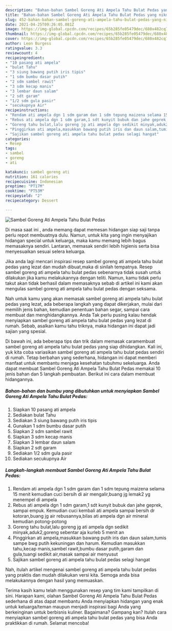 ```yaml
---
description: "Bahan-bahan Sambel Goreng Ati Ampela Tahu Bulat Pedas yang nikmat dan Mudah Dibuat"
title: "Bahan-bahan Sambel Goreng Ati Ampela Tahu Bulat Pedas yang nikmat dan Mudah Dibuat"
slug: 452-bahan-bahan-sambel-goreng-ati-ampela-tahu-bulat-pedas-yang-nikmat-dan-mudah-dibuat
date: 2021-04-25T09:26:05.081Z
image: https://img-global.cpcdn.com/recipes/65b285fe05479dec/680x482cq70/sambel-goreng-ati-ampela-tahu-bulat-pedas-foto-resep-utama.jpg
thumbnail: https://img-global.cpcdn.com/recipes/65b285fe05479dec/680x482cq70/sambel-goreng-ati-ampela-tahu-bulat-pedas-foto-resep-utama.jpg
cover: https://img-global.cpcdn.com/recipes/65b285fe05479dec/680x482cq70/sambel-goreng-ati-ampela-tahu-bulat-pedas-foto-resep-utama.jpg
author: Leon Burgess
ratingvalue: 3.3
reviewcount: 4
recipeingredient:
- "10 pasang ati ampela"
- "bulat Tahu"
- "3 siung bawang putih iris tipis"
- "1 sdm bumbu dasar putih"
- "2 sdm sambel rawit"
- "3 sdm kecap manis"
- "3 lembar daun salam"
- "2 sdt garam"
- "1/2 sdm gula pasir"
- "secukupnya Air"
recipeinstructions:
- "Rendam ati ampela dgn 1 sdm garam dan 1 sdm tepung maizena selama 15 menit kemudian cuci bersih di air mengalir,buang jg lemak2 yg menempel di ampela"
- "Rebus ati ampela dgn 1 sdm garam,1 sdt kunyit bubuk dan jahe geprek, sampai empuk. Kemudian cuci kembali ati ampela sampai bersih dr kotoran,buang jg air rebusannya,bilas ati ampela dgn air mineral kemudian potong-potong"
- "Goreng tahu bulat,lalu goreng jg ati ampela dgn sedikit minyak,aduk2,goreng sebentar aja kurleb 5 menit an"
- "Pinggirkan ati ampela,masukkan bawang putih iris dan daun salam,tumis sampe bwg putih kekuningan dan harum. Kemudian masukkan tahu,kecap manis,sambel rawit,bumbu dasar putih,garam dan gula,tuangi sedikit air,masak sampai air menyusut"
- "Sajikan sambel goreng ati ampela tahu bulat pedas selagi hangat"
categories:
- Resep
tags:
- sambel
- goreng
- ati

katakunci: sambel goreng ati 
nutrition: 161 calories
recipecuisine: Indonesian
preptime: "PT17M"
cooktime: "PT53M"
recipeyield: "2"
recipecategory: Dessert

---
```



![Sambel Goreng Ati Ampela Tahu Bulat Pedas](https://img-global.cpcdn.com/recipes/65b285fe05479dec/680x482cq70/sambel-goreng-ati-ampela-tahu-bulat-pedas-foto-resep-utama.jpg)

Di masa  saat ini , anda memang dapat memesan hidangan siap saji tanpa perlu repot membuatnya dulu. Namun, untuk kita yang ingin menyajikan hidangan special untuk keluarga, maka kamu memang lebih bagus memasaknya sendiri. Lantaran, memasak sendiri lebih higienis serta bisa menyesuaikan sesuai selera keluarga.

Jika anda lagi mencari inspirasi resep sambel goreng ati ampela tahu bulat pedas yang lezat dan mudah dibuat,maka di sinilah tempatnya. Resep sambel goreng ati ampela tahu bulat pedas  sebenarnya tidak susah untuk dilakukan jika kamu melakukannya dengan teliti. Namun, kamu tidak perlu takut akan tidak berhasil dalam memasaknya 
sebab di artikel ini kami akan mengulas sambel goreng ati ampela tahu bulat pedas dengan seksama.  



Nah untuk kamu yang akan memasak sambel goreng ati ampela tahu bulat pedas yang lezat, ada beberapa langkah yang dapat dikerjakan, mulai dari memilih jenis bahan, kemudian penentuan bahan segar, sampai cara membuat dan menghidangkannya. Anda Tak perlu pusing kalau hendak menyiapkan sambel goreng ati ampela tahu bulat pedas yang lezat di rumah. Sebab, asalkan kamu  tahu triknya, maka hidangan ini dapat jadi sajian yang spesial.

Di bawah ini, ada beberapa tips dan trik dalam memasak caramembuat sambel goreng ati ampela tahu bulat pedas yang siap dihidangkan. Kali ini, yuk kita coba variasikan sambel goreng ati ampela tahu bulat pedas sendiri di rumah. Tetap berbahan yang sederhana, hidangan ini dapat memberi manfaat untuk membantu menjaga kesehatan tubuhmu sekeluarga. Anda dapat membuat Sambel Goreng Ati Ampela Tahu Bulat Pedas memakai 10 jenis bahan dan 5 langkah pembuatan. Berikut ini cara dalam membuat hidangannya.

<!--inarticleads1-->

##### Bahan-bahan dan bumbu yang dibutuhkan untuk menyiapkan Sambel Goreng Ati Ampela Tahu Bulat Pedas:

1. Siapkan 10 pasang ati ampela
1. Sediakan bulat Tahu
1. Sediakan 3 siung bawang putih iris tipis
1. Gunakan 1 sdm bumbu dasar putih
1. Siapkan 2 sdm sambel rawit
1. Siapkan 3 sdm kecap manis
1. Siapkan 3 lembar daun salam
1. Siapkan 2 sdt garam
1. Sediakan 1/2 sdm gula pasir
1. Sediakan secukupnya Air




<!--inarticleads2-->

##### Langkah-langkah membuat Sambel Goreng Ati Ampela Tahu Bulat Pedas:

1. Rendam ati ampela dgn 1 sdm garam dan 1 sdm tepung maizena selama 15 menit kemudian cuci bersih di air mengalir,buang jg lemak2 yg menempel di ampela
1. Rebus ati ampela dgn 1 sdm garam,1 sdt kunyit bubuk dan jahe geprek, sampai empuk. Kemudian cuci kembali ati ampela sampai bersih dr kotoran,buang jg air rebusannya,bilas ati ampela dgn air mineral kemudian potong-potong
1. Goreng tahu bulat,lalu goreng jg ati ampela dgn sedikit minyak,aduk2,goreng sebentar aja kurleb 5 menit an
1. Pinggirkan ati ampela,masukkan bawang putih iris dan daun salam,tumis sampe bwg putih kekuningan dan harum. Kemudian masukkan tahu,kecap manis,sambel rawit,bumbu dasar putih,garam dan gula,tuangi sedikit air,masak sampai air menyusut
1. Sajikan sambel goreng ati ampela tahu bulat pedas selagi hangat




Nah, itulah artikel mengenai  sambel goreng ati ampela tahu bulat pedas  yang praktis dan mudah dilakukan versi kita. Semoga anda bisa melakukannya dengan hasil yang memuaskan. 

Terima kasih kamu telah menggunakan resep yang tim kami tampilkan di sini. Harapan kami, olahan  Sambel Goreng Ati Ampela Tahu Bulat Pedas sederhana di atas dapat membantu Anda menyiapkan hidangan yang enak untuk keluarga/teman maupun menjadi inspirasi bagi Anda yang berkeinginan untuk berbisnis kuliner. Bagaimana? Gampang kan? Itulah cara menyiapkan sambel goreng ati ampela tahu bulat pedas yang bisa Anda praktikkan di rumah. Selamat mencoba!

